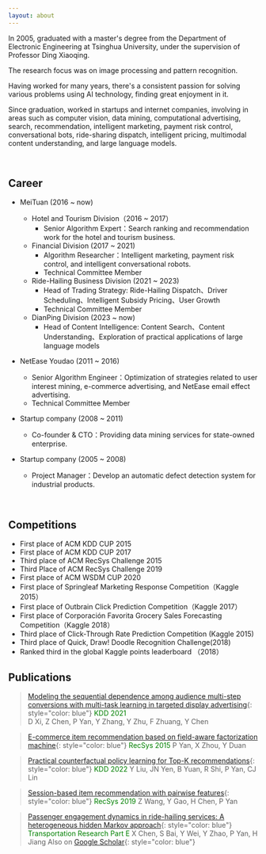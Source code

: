 ```yaml
---
layout: about 
---
```


In 2005, graduated with a master's degree from the Department of Electronic Engineering at Tsinghua University, under the supervision of Professor Ding Xiaoqing. 

The research focus was on image processing and pattern recognition. 

Having worked for many years, there's a consistent passion for solving various problems using AI technology, finding great enjoyment in it. 

Since graduation, worked in startups and internet companies, involving in areas such as computer vision, data mining, computational advertising, search, recommendation, intelligent marketing, payment risk control, conversational bots, ride-sharing dispatch, intelligent pricing, multimodal content understanding, and large language models.

<br/>

## Career
* MeiTuan (2016 ~ now)
  * Hotel and Tourism Division（2016 ~ 2017）
    * Senior Algorithm Expert：Search ranking and recommendation work for the hotel and tourism business.
  * Financial Division (2017 ~ 2021)
    * Algorithm Researcher：Intelligent marketing, payment risk control, and intelligent conversational robots.
    * Technical Committee Member 
  * Ride-Hailing Business Division (2021 ~ 2023)
    * Head of Trading Strategy: Ride-Hailing Dispatch、Driver Scheduling、Intelligent Subsidy Pricing、User Growth
    * Technical Committee Member
  * DianPing Division (2023 ~ now)
    * Head of Content Intelligence: Content Search、Content Understanding、Exploration of practical applications of large language models
        
* NetEase Youdao (2011 ~ 2016)
  * Senior Algorithm Engineer：Optimization of strategies related to user interest mining, e-commerce advertising, and NetEase email effect advertising.
  * Technical Committee Member
* Startup company (2008 ~ 2011)
  * Co-founder & CTO：Providing data mining services for state-owned enterprise.
* Startup company (2005 ~ 2008)
  * Project Manager：Develop an automatic defect detection system for industrial products.
<br/>

## Competitions
* First place of ACM KDD CUP 2015
* First place of ACM KDD CUP 2017
* Third place of ACM RecSys Challenge 2015
* Third Place of ACM RecSys Challenge 2019
* First place of ACM WSDM CUP 2020
* First place of Springleaf Marketing Response Competition（Kaggle 2015）
* First place of Outbrain Click Prediction Competition（Kaggle 2017）
* First place of Corporación Favorita Grocery Sales Forecasting Competition（Kaggle 2018）
* Third place of Click-Through Rate Prediction Competition (Kaggle 2015)
* Third place of Quick, Draw! Doodle Recognition Challenge(2018)
* Ranked third in the global Kaggle points leaderboard （2018）


## Publications
> [Modeling the sequential dependence among audience multi-step conversions with multi-task learning in targeted display advertising](https://scholar.google.com/citations?view_op=view_citation&hl=en&user=D5qtWJkAAAAJ&citation_for_view=D5qtWJkAAAAJ:2osOgNQ5qMEC){: style="color: blue"} <font color=#008000>KDD 2021</font>   
> D Xi, Z Chen, P Yan, Y Zhang, Y Zhu, F Zhuang, Y Chen

> [E-commerce item recommendation based on field-aware factorization machine](https://scholar.google.com/citations?view_op=view_citation&hl=en&user=D5qtWJkAAAAJ&citation_for_view=D5qtWJkAAAAJ:qjMakFHDy7sC){: style="color: blue"} <font color=#008000>RecSys 2015</font>
> P Yan, X Zhou, Y Duan

> [Practical counterfactual policy learning for Top-K recommendations](https://scholar.google.com/citations?view_op=view_citation&hl=en&user=D5qtWJkAAAAJ&citation_for_view=D5qtWJkAAAAJ:d1gkVwhDpl0C){: style="color: blue"} <font color=#008000>KDD 2022</font>
> Y Liu, JN Yen, B Yuan, R Shi, P Yan, CJ Lin

> [Session-based item recommendation with pairwise features](https://scholar.google.com/citations?view_op=view_citation&hl=en&user=D5qtWJkAAAAJ&citation_for_view=D5qtWJkAAAAJ:u5HHmVD_uO8C){: style="color: blue"}  <font color=#008000>RecSys 2019</font>
> Z Wang, Y Gao, H Chen, P Yan

> [Passenger engagement dynamics in ride-hailing services: A heterogeneous hidden Markov approach](https://www.sciencedirect.com/science/article/pii/S1366554523000054){: style="color: blue"}  <font color=#008000>Transportation Research Part E</font>
> X Chen, S Bai, Y Wei, Y Zhao, P Yan, H Jiang
Also on [Google Scholar](https://scholar.google.com/citations?hl=en&user=D5qtWJkAAAAJ){: style="color: blue"}
